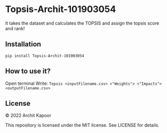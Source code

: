 # Topsis-Archit-101903054
It takes the dataset and calculates the TOPSIS and assign the topsis score and rank!

## Installation
```pip install Topsis-Archit-101903054```

## How to use it?
Open terminal Write:
```Topsis <inputFilename.csv> <"Weights"> <"Impacts"> <outputFilename.csv>```

## License

© 2022 Archit Kapoor

This repository is licensed under the MIT license. See LICENSE for details.